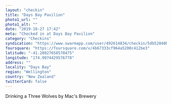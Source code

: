 ```yaml
---
layout: "checkin"
title: "Days Bay Pavilion"
photo1_url: ""
photo1_alt: ""
date: "2019-10-27 17:42"
meta: "Checked in at Days Bay Pavilion"
category: "Checkins"
syndication: "https://www.swarmapp.com/user/492614834/checkin/5db52040b95670000883f063"
foursquare: "https://foursquare.com/v/4b67333cf964a5200c412be3"
latitude: "-41.28027658570475"
longitude: "174.9074429576778"
address: ""
locality: "Days Bay"
region: "Wellington"
country: "New Zealand"
twitterCard: false
---
```

Drinking a Three Wolves by Mac's Brewery
